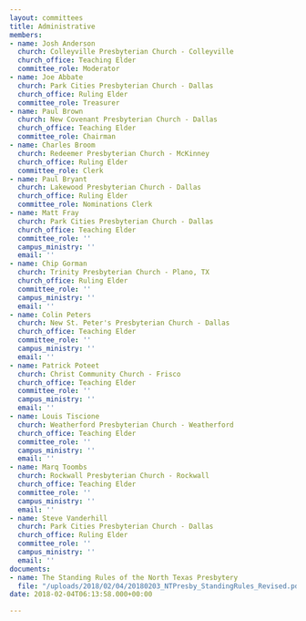 ```yaml
---
layout: committees
title: Administrative
members:
- name: Josh Anderson
  church: Colleyville Presbyterian Church - Colleyville
  church_office: Teaching Elder
  committee_role: Moderator
- name: Joe Abbate
  church: Park Cities Presbyterian Church - Dallas
  church_office: Ruling Elder
  committee_role: Treasurer
- name: Paul Brown
  church: New Covenant Presbyterian Church - Dallas
  church_office: Teaching Elder
  committee_role: Chairman
- name: Charles Broom
  church: Redeemer Presbyterian Church - McKinney
  church_office: Ruling Elder
  committee_role: Clerk
- name: Paul Bryant
  church: Lakewood Presbyterian Church - Dallas
  church_office: Ruling Elder
  committee_role: Nominations Clerk
- name: Matt Fray
  church: Park Cities Presbyterian Church - Dallas
  church_office: Teaching Elder
  committee_role: ''
  campus_ministry: ''
  email: ''
- name: Chip Gorman
  church: Trinity Presbyterian Church - Plano, TX
  church_office: Ruling Elder
  committee_role: ''
  campus_ministry: ''
  email: ''
- name: Colin Peters
  church: New St. Peter's Presbyterian Church - Dallas
  church_office: Teaching Elder
  committee_role: ''
  campus_ministry: ''
  email: ''
- name: Patrick Poteet
  church: Christ Community Church - Frisco
  church_office: Teaching Elder
  committee_role: ''
  campus_ministry: ''
  email: ''
- name: Louis Tiscione
  church: Weatherford Presbyterian Church - Weatherford
  church_office: Teaching Elder
  committee_role: ''
  campus_ministry: ''
  email: ''
- name: Marq Toombs
  church: Rockwall Presbyterian Church - Rockwall
  church_office: Teaching Elder
  committee_role: ''
  campus_ministry: ''
  email: ''
- name: Steve Vanderhill
  church: Park Cities Presbyterian Church - Dallas
  church_office: Ruling Elder
  committee_role: ''
  campus_ministry: ''
  email: ''
documents:
- name: The Standing Rules of the North Texas Presbytery
  file: "/uploads/2018/02/04/20180203_NTPresby_StandingRules_Revised.pdf"
date: 2018-02-04T06:13:58.000+00:00

---
```

